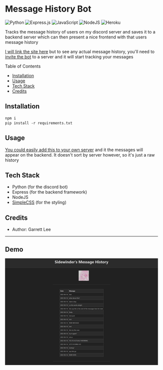 # Message History Bot
![Python](https://img.shields.io/badge/python-3670A0?style=for-the-badge&logo=python&logoColor=ffdd54) ![Express.js](https://img.shields.io/badge/express.js-%23404d59.svg?style=for-the-badge&logo=express&logoColor=%2361DAFB) ![JavaScript](https://img.shields.io/badge/javascript-%23323330.svg?style=for-the-badge&logo=javascript&logoColor=%23F7DF1E) ![NodeJS](https://img.shields.io/badge/node.js-6DA55F?style=for-the-badge&logo=node.js&logoColor=white) ![Heroku](https://img.shields.io/badge/heroku-%23430098.svg?style=for-the-badge&logo=heroku&logoColor=white)

Tracks the message history of users on my discord server and saves it to a backend server which can then present a nice frontend with that users message history

[I will link the site here]() but to see any actual message history, you'll need to [invite the bot](https://discord.com/api/oauth2/authorize?client_id=987047543399653447&permissions=0&scope=bot%20applications.commands) to a server and it will start tracking your messages

Table of Contents
- [Installation](#installation)
- [Usage](#usage)
- [Tech Stack](#tech-stack)
- [Credits](#credits)

## Installation
```
npm i
pip install -r requirements.txt
```

## Usage

[You could easily add this to your own server](https://discord.com/api/oauth2/authorize?client_id=987047543399653447&permissions=0&scope=bot%20applications.commands) and it the messages will appear on the backend. It doesn't sort by server however, so it's just a raw history

## Tech Stack
- Python (for the discord bot)
- Express (for the backend framework)
- NodeJS
- [SimpleCSS](https://simplecss.org/) (for the styling)

## Credits
- Author: Garrett Lee

---

## Demo

![demo](./public/images/demo.png)
